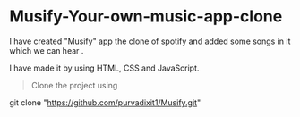 # Musify-Your-own-music-app-clone
I have created "Musify" app the clone of spotify and added some songs in it which we can hear .

I have made it by using HTML, CSS and JavaScript.

> Clone the project using

git clone "https://github.com/purvadixit1/Musify.git"






